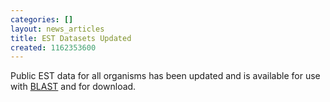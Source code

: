 ```yaml
---
categories: []
layout: news_articles
title: EST Datasets Updated
created: 1162353600
---
```

Public EST data for all organisms has been updated and is available for use with <a href="/blast">BLAST</a> and for download. 

